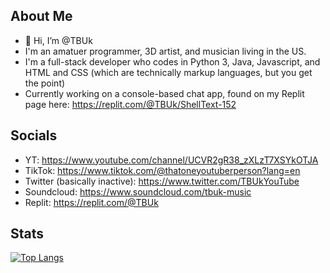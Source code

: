 ## About Me
- 👋 Hi, I’m @TBUk
- I'm an amatuer programmer, 3D artist, and musician living in the US.
- I'm a full-stack developer who codes in Python 3, Java, Javascript, and HTML and CSS (which are technically markup languages, but you get the point)
- Currently working on a console-based chat app, found on my Replit page here: https://replit.com/@TBUk/ShellText-152

## Socials
* YT: https://www.youtube.com/channel/UCVR2gR38_zXLzT7XSYkOTJA
* TikTok: https://www.tiktok.com/@thatoneyoutuberperson?lang=en
* Twitter (basically inactive): https://www.twitter.com/TBUkYouTube
* Soundcloud: https://www.soundcloud.com/tbuk-music
* Replit: https://replit.com/@TBUk

## Stats
[![Top Langs](https://github-readme-stats.vercel.app/api/top-langs/?username=tbukfrc)](https://github.com/anuraghazra/github-readme-stats)
